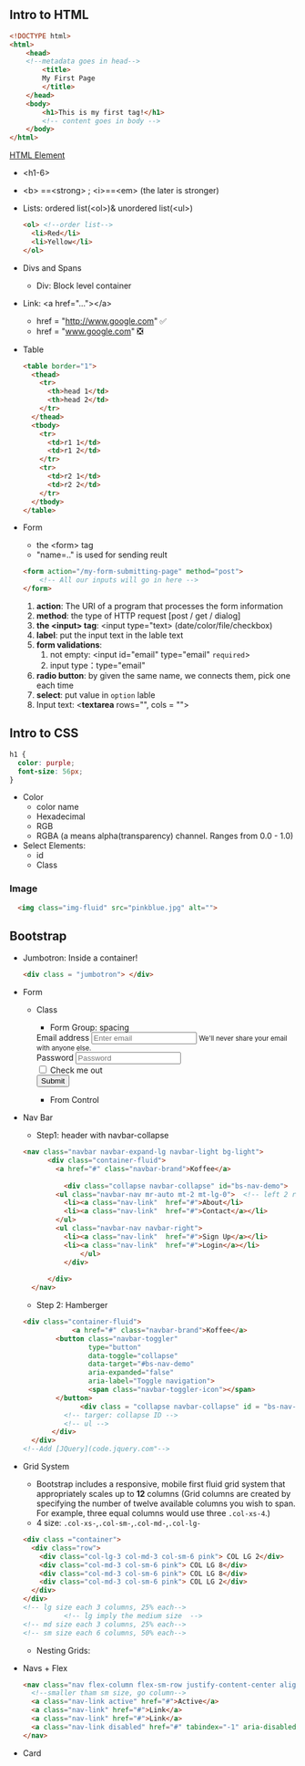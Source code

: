 ## Intro to HTML

```html
<!DOCTYPE html>
<html>
    <head> 
    <!--metadata goes in head-->
        <title>
        My First Page
        </title>
    </head>
    <body>
        <h1>This is my first tag!</h1>
        <!-- content goes in body -->
    </body>
</html>
```



[HTML Element](https://developer.mozilla.org/en-US/docs/Web/HTML/Element)

* \<h1-6> 

* \<b> ==\<strong> ; \<i>==\<em> (the later is stronger)

* Lists: ordered list(\<ol>)& unordered list(\<ul>)

  ```html
  <ol> <!--order list-->
  	<li>Red</li>
  	<li>Yellow</li>
  </ol>
  ```

* Divs and Spans
  
  * Div: Block level container
* Link: \<a href="...">\</a>
  * href = "http://www.google.com"  ✅
  * href = "www.google.com" ❎

* Table

  ```html
  <table border="1">
    <thead>
      <tr>
        <th>head 1</td>
        <th>head 2</td>
      </tr>
    </thead>
    <tbody>
      <tr>      
        <td>r1 1</td>
        <td>r1 2</td>
      </tr>
      <tr>      
        <td>r2 1</td>
        <td>r2 2</td>
      </tr>
    </tbody>
  </table>
  ```

* Form

  * the \<form> tag
  * "name=.." is used for sending reult

  ```html
  <form action="/my-form-submitting-page" method="post">
      <!-- All our inputs will go in here -->
  </form>
  ```

  1. **action**: The URI of a program that processes the form information
  2. **method**:  the type of HTTP request  [post / get / dialog]
  3. **the \<input> tag**: \<input type="text> (date/color/file/checkbox)
  4. **label**: put the input text in the lable text
  5. **form validations**: 
     1. not empty: \<input id="email" type="email" `required`>
     2. input type：type="email"
  6. **radio button**: by given the same name, we connects them, pick one each time
  7. **select**: put value in `option` lable
  8. Input text: \<**textarea** rows="", cols = ""> 



## Intro to CSS

```css
h1 {
  color: purple;
  font-size: 56px;
}
```

* Color
  * color name
  * Hexadecimal
  * RGB
  * RGBA (a means alpha(transparency) channel.  Ranges from 0.0 - 1.0)
* Select Elements:
  * id
  * Class

### Image

``` html
  <img class="img-fluid" src="pinkblue.jpg" alt="">   
```



   

## Bootstrap

* Jumbotron: Inside a container!

  ``` html
  <div class = "jumbotron"> </div>
  ```

* Form

  * Class

    * Form Group: spacing
  
    <form>
      <div class="form-group">
        <label for="exampleInputEmail1">Email address</label>
        <input type="email" class="form-control" id="exampleInputEmail1" aria-describedby="emailHelp" placeholder="Enter email">
        <small id="emailHelp" class="form-text text-muted">We'll never share your email with anyone else.</small>
      </div>
      <div class="form-group">
        <label for="exampleInputPassword1">Password</label>
        <input type="password" class="form-control" id="exampleInputPassword1" placeholder="Password">
      </div>
      <div class="form-group form-check">
        <input type="checkbox" class="form-check-input" id="exampleCheck1">
        <label class="form-check-label" for="exampleCheck1">Check me out</label>
      </div>
      <button type="submit" class="btn btn-primary">Submit</button>
    </form>  
  
    * From Control

* Nav Bar

  * Step1: header with navbar-collapse

  ```html
  <nav class="navbar navbar-expand-lg navbar-light bg-light">
  		<div class="container-fluid">
  		  <a href="#" class="navbar-brand">Koffee</a>     
             
  			<div class="collapse navbar-collapse" id="bs-nav-demo">
          <ul class="navbar-nav mr-auto mt-2 mt-lg-0">  <!-- left 2 right 2-->
            <li><a class="nav-link"  href="#">About</li>
            <li><a class="nav-link"  href="#">Contact</a></li>
          </ul>
          <ul class="navbar-nav navbar-right">
            <li><a class="nav-link"  href="#">Sign Up</a></li>
            <li><a class="nav-link"  href="#">Login</a></li>
  				</ul>
  			</div>
        
  		</div>
  	</nav>
  ```
  
  * Step 2: Hamberger

  ```html
  <div class="container-fluid">
    		  <a href="#" class="navbar-brand">Koffee</a>     
          <button class="navbar-toggler" 
                  type="button" 
                  data-toggle="collapse" 
                  data-target="#bs-nav-demo"  
                  aria-expanded="false" 
                  aria-label="Toggle navigation">
                  <span class="navbar-toggler-icon"></span>
          </button>
    			<div class = "collapse navbar-collapse" id = "bs-nav-demo">
            <!-- targer: collapse ID -->
            <!-- ul -->
       	 </div>
    </div>
  <!--Add [JQuery](code.jquery.com"-->
  ```

* Grid System

  * Bootstrap includes a responsive, mobile first fluid grid system that appropriately scales up to **12** columns (Grid columns are created by specifying the number of twelve available columns you wish to span. For example, three equal columns would use three `.col-xs-4`.)
  * 4 size: `.col-xs-`,`.col-sm-`,`.col-md-`,`.col-lg-`

  ```html
  <div class ="container">
    <div class="row">
      <div class="col-lg-3 col-md-3 col-sm-6 pink"> COL LG 2</div>
      <div class="col-md-3 col-sm-6 pink"> COL LG 8</div> 
      <div class="col-md-3 col-sm-6 pink"> COL LG 8</div>                
      <div class="col-md-3 col-sm-6 pink"> COL LG 2</div>
    </div>
  </div>
  <!-- lg size each 3 columns, 25% each-->
  			<!-- lg imply the medium size  -->
  <!-- md size each 3 columns, 25% each-->
  <!-- sm size each 6 columns, 50% each-->
  ```

  * Nesting Grids:
  
* Navs + Flex

  ```html
  <nav class="nav flex-column flex-sm-row justify-content-center align-items-end">
    <!--smaller tham sm size, go column-->
    <a class="nav-link active" href="#">Active</a>
    <a class="nav-link" href="#">Link</a>
    <a class="nav-link" href="#">Link</a>
    <a class="nav-link disabled" href="#" tabindex="-1" aria-disabled="true">Disabled</a>
  </nav>
  ```

* Card
